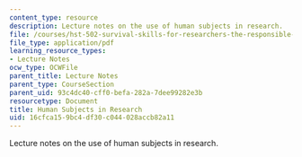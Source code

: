 ```yaml
---
content_type: resource
description: Lecture notes on the use of human subjects in research.
file: /courses/hst-502-survival-skills-for-researchers-the-responsible-conduct-of-research-spring-2003/16cfca159bc4df30c044028accb82a11_3ahumansubhandout.pdf
file_type: application/pdf
learning_resource_types:
- Lecture Notes
ocw_type: OCWFile
parent_title: Lecture Notes
parent_type: CourseSection
parent_uid: 93c4dc40-cff0-befa-282a-7dee99282e3b
resourcetype: Document
title: Human Subjects in Research
uid: 16cfca15-9bc4-df30-c044-028accb82a11
---
```

Lecture notes on the use of human subjects in research.

